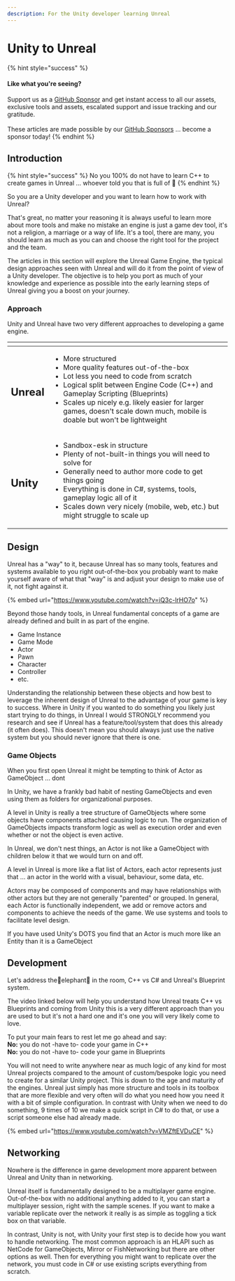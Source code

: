 ```yaml
---
description: For the Unity developer learning Unreal
---
```


# Unity to Unreal

{% hint style="success" %}
#### Like what you're seeing?

Support us as a [GitHub Sponsor](../../../where-to-buy/become-a-sponsor.md) and get instant access to all our assets, exclusive tools and assets, escalated support and issue tracking and our gratitude.\
\
These articles are made possible by our [GitHub Sponsors](../../../where-to-buy/become-a-sponsor.md) ... become a sponsor today!
{% endhint %}

## Introduction

{% hint style="success" %}
No you 100% do not have to learn C++ to create games in Unreal ... whoever told you that is full of 💩
{% endhint %}

So you are a Unity developer and you want to learn how to work with Unreal?

That's great, no matter your reasoning it is always useful to learn more about more tools and make no mistake an engine is just a game dev tool, it's not a religion, a marriage or a way of life. It's a tool, there are many, you should learn as much as you can and choose the right tool for the project and the team.

The articles in this section will explore the Unreal Game Engine, the typical design approaches seen with Unreal and will do it from the point of view of a Unity developer. The objective is to help you port as much of your knowledge and experience as possible into the early learning steps of Unreal giving you a boost on your journey.

### Approach

Unity and Unreal have two very different approaches to developing a game engine.&#x20;

<table data-card-size="large" data-view="cards"><thead><tr><th></th><th></th></tr></thead><tbody><tr><td><h2>Unreal</h2></td><td><ul><li>More structured</li><li>More quality features out-of-the-box</li><li>Lot less you need to code from scratch</li><li>Logical split between Engine Code (C++) and Gameplay Scripting (Blueprints)</li><li>Scales up nicely e.g. likely easier for larger games, doesn't scale down much, mobile is doable but won't be lightweight</li></ul></td></tr><tr><td><h2>Unity</h2></td><td><ul><li>Sandbox-esk in structure</li><li>Plenty of not-built-in things you will need to solve for</li><li>Generally need to author more code to get things going</li><li>Everything is done in C#, systems, tools, gameplay logic all of it</li><li>Scales down very nicely (mobile, web, etc.) but might struggle to scale up</li></ul></td></tr></tbody></table>

## Design

Unreal has a "way" to it, because Unreal has so many tools, features and systems available to you right out-of-the-box you probably want to make yourself aware of what that "way" is and adjust your design to make use of it, not fight against it.

{% embed url="https://www.youtube.com/watch?v=iQ3c-lrHO7o" %}

Beyond those handy tools, in Unreal fundamental concepts of a game are already defined and built in as part of the engine.

* Game Instance
* Game Mode
* Actor
* Pawn
* Character
* Controller
* etc.

Understanding the relationship between these objects and how best to leverage the inherent design of Unreal to the advantage of your game is key to success. Where in Unity if you wanted to do something you likely just start trying to do things, in Unreal I would STRONGLY recommend you research and see if Unreal has a feature/tool/system that does this already (it often does). This doesn't mean you should always just use the native system but you should never ignore that there is one.

### Game Objects

When you first open Unreal it might be tempting to think of Actor as GameObject ... dont

In Unity, we have a frankly bad habit of nesting GameObjects and even using them as folders for organizational purposes.

A level in Unity is really a tree structure of GameObjects where some objects have components attached causing logic to run. The organization of GameObjects impacts transform logic as well as execution order and even whether or not the object is even active.

In Unreal, we don't nest things, an Actor is not like a GameObject with children below it that we would turn on and off.&#x20;

A level in Unreal is more like a flat list of Actors, each actor represents just that ... an actor in the world with a visual, behaviour, some data, etc.

Actors may be composed of components and may have relationships with other actors but they are not generally "parented" or grouped. In general, each Actor is functionally independent, we add or remove actors and components to achieve the needs of the game. We use systems and tools to facilitate level design.

If you have used Unity's DOTS you find that an Actor is much more like an Entity than it is a GameObject

## Development

Let's address the🐘elephant🐘 in the room, C++ vs C# and Unreal's Blueprint system.

The video linked below will help you understand how Unreal treats C++ vs Blueprints and coming from Unity this is a very different approach than you are used to but it's not a hard one and it's one you will very likely come to love.

To put your main fears to rest let me go ahead and say:\
**No:** you do not -have to- code your game in C++\
**No:** you do not -have to- code your game in Blueprints

You will not need to write anywhere near as much logic of any kind for most Unreal projects compared to the amount of custom/bespoke logic you need to create for a similar Unity project. This is down to the age and maturity of the engines. Unreal just simply has more structure and tools in its toolbox that are more flexible and very often will do what you need how you need it with a bit of simple configuration. In contrast with Unity when we need to do something, 9 times of 10 we make a quick script in C# to do that, or use a script someone else had already made.

{% embed url="https://www.youtube.com/watch?v=VMZftEVDuCE" %}

## Networking

Nowhere is the difference in game development more apparent between Unreal and Unity than in networking.

Unreal itself is fundamentally designed to be a multiplayer game engine. Out-of-the-box with no additional anything added to it, you can start a multiplayer session, right with the sample scenes. If you want to make a variable replicate over the network it really is as simple as toggling a tick box on that variable.

In contrast, Unity is not, with Unity your first step is to decide how you want to handle networking. The most common approach is an HLAPI such as NetCode for GameObjects, Mirror or FishNetworking but there are other options as well. Then for everything you might want to replicate over the network, you must code in C# or use existing scripts everything from scratch.
